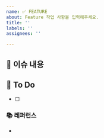 ```yaml
---
name: ✅ FEATURE
about: Feature 작업 사항을 입력해주세요.
title: ''
labels: ''
assignees: ''

---
```


<!-- 필요 없는 부분은 삭제해주세요. -->
## 📌 이슈 내용


## 📝 To Do
- [ ] 

### 📚 레퍼런스
- 